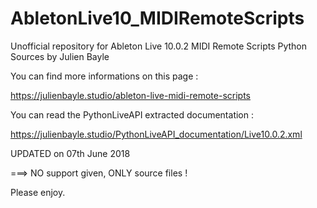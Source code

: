 # AbletonLive10_MIDIRemoteScripts
Unofficial repository for Ableton Live 10.0.2 MIDI Remote Scripts Python Sources by Julien Bayle

You can find more informations on this page :

https://julienbayle.studio/ableton-live-midi-remote-scripts


You can read the PythonLiveAPI extracted documentation :

https://julienbayle.studio/PythonLiveAPI_documentation/Live10.0.2.xml

UPDATED on 07th June 2018

===> NO support given, ONLY source files !

Please enjoy.
